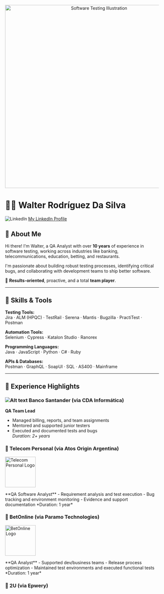 <p align="center">
  <img src="https://img.freepik.com/free-vector/software-testing-concept-illustration_114360-8124.jpg" alt="Software Testing Illustration" width="600"/>
</p>

# 👨‍💻 Walter Rodríguez Da Silva

![LinkedIn](https://img.shields.io/badge/LinkedIn-Profile-blue?logo=linkedin&logoColor=white&style=flat-square)
[My LinkedIn Profile](https://www.linkedin.com/in/dasilvawalter/)

## 💬 About Me

Hi there! I'm Walter, a QA Analyst with over **10 years** of experience in software testing, working across industries like banking, telecommunications, education, betting, and restaurants.

I'm passionate about building robust testing processes, identifying critical bugs, and collaborating with development teams to ship better software.

🎯 **Results-oriented**, proactive, and a total **team player**.

---

## 🔧 Skills & Tools

**Testing Tools:**  
Jira · ALM (HPQC) · TestRail · Serena · Mantis · Bugzilla · PractiTest · Postman

**Automation Tools:**  
Selenium · Cypress · Katalon Studio · Ranorex

**Programming Languages:**  
Java · JavaScript · Python · C# · Ruby

**APIs & Databases:**  
Postman · GraphQL · SoapUI · SQL · AS400 · Mainframe

---

## 🧪 Experience Highlights

### ![Alt text](https://upload.wikimedia.org/wikipedia/commons/b/b8/Banco_Santander_Logotipo.svg) Banco Santander (via CDA Informática)  

**QA Team Lead**  
- Managed billing, reports, and team assignments  
- Mentored and supported junior testers  
- Executed and documented tests and bugs  
*Duration: 2+ years*

### 🏢 Telecom Personal (via Atos Origin Argentina)  
<p align="left">
  <img src="https://upload.wikimedia.org/wikipedia/commons/3/3a/Personal_logo_2021.svg" alt="Telecom Personal Logo" width="100"/>
</p>
**QA Software Analyst**  
- Requirement analysis and test execution  
- Bug tracking and environment monitoring  
- Evidence and support documentation  
*Duration: 1 year*

### 🏢 BetOnline (via Paramo Technologies)  
<p align="left">
  <img src="https://upload.wikimedia.org/wikipedia/commons/3/3a/Logo_of_the_BetOnline_company.png" alt="BetOnline Logo" width="100"/>
</p>
**QA Analyst**  
- Supported dev/business teams  
- Release process optimization  
- Maintained test environments and executed functional tests  
*Duration: 1 year*

### 🏢 2U (via Epwery)  
<p align="left">
  <img src="https://upload.wikimedia
